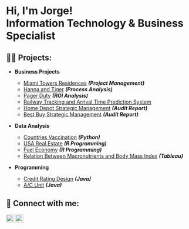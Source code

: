 <h1>Hi, I'm Jorge! <br/>Information Technology & Business Specialist</h1>

<h2>👨‍💻 Projects:</h2>

- <b>Business Projects</b>
  - [Miami Towers Residences](https://github.com/JMarxe/MiamiTowersResidences) <b><i>(Project Management)</b></i>
  - [Hanna and Tiger](https://github.com/JMarxe/HannaandTiger) <b><i>(Process Analysis)</b></i>
  - [Pager Duty](https://github.com/JMarxe/PaperDuty) <b><i>(ROI Analysis)</b></i>
  - [Railway Tracking and Arrival Time Prediction System](https://github.com/JMarxe/RailwayTracking)
  - [Home Depot Strategic Management](https://github.com/JMarxe/HomeDepotStrategicManagement) <b><i>(Audit Report)</b></i>
  - [Best Buy Strategic Management](https://github.com/JMarxe/BestBuyStrategicManagement) <b><i>(Audit Report)</b></i>

- <b>Data Analysis</b>
  - [Countries Vaccination](https://github.com/JMarxe/CountriesVaccination) <b><i>(Python)</b></i>
  - [USA Real Estate](https://github.com/JMarxe/USARealEstateDataAnalysis) <b><i>(R Programming)</b></i>
  - [Fuel Economy](https://github.com/JMarxe/FuelEconomyDataAnalysis) <b><i>(R Programming)</b></i>
  - [Relation Between Macronutrients and Body Mass Index](https://github.com/JMarxe/InteractiveMacronutrientsBMI) <b><i>(Tableau)</b></i>

- <b>Programming</b>
  - [Credit Rating Design](https://github.com/JMarxe/CreditRatingDesign) <b><i>(Java)</b></i>
  - [A/C Unit](https://github.com/JMarxe/AC-Unit) <b><i>(Java)</b></i>

<h2> 🤳 Connect with me:</h2>

[<img align="left" alt="JorgeLuque | LinkedIn" width="22px" src="https://cdn.jsdelivr.net/npm/simple-icons@v3/icons/linkedin.svg" />][linkedin]
[<img align="left" alt="JorgeLuque | ProtonMail" width="22px" src="https://cdn.jsdelivr.net/npm/simple-icons@3.13.0/icons/mail-dot-ru.svg" />][email]

[email]: mailto:JoLuq@proton.me
[linkedin]: https://linkedin.com/in/jluq/

<!--
**JorgeLuque** is a ✨ _special_ ✨ repository because its `README.md` (this file) appears on your GitHub profile.

Here are some ideas to get you started:

- 🔭 I’m currently working on ...
- 🌱 I’m currently learning ...
- 👯 I’m looking to collaborate on ...
- 🤔 I’m looking for help with ...
- 💬 Ask me about ...
- 📫 How to reach me: ...
- 😄 Pronouns: ...
- ⚡ Fun fact: ...
-->
